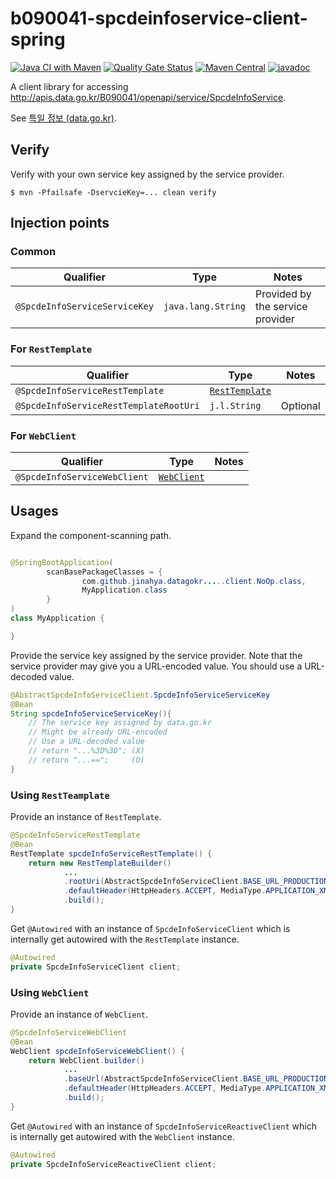 # b090041-spcdeinfoservice-client-spring

[![Java CI with Maven](https://github.com/jinahya/datagokr-api-b090041-spcdeinfoservice-client-spring/workflows/Java%20CI%20with%20Maven/badge.svg)](https://github.com/jinahya/datagokr-api-b090041-spcdeinfoservice-client-spring/actions)
[![Quality Gate Status](https://sonarcloud.io/api/project_badges/measure?project=jinahya_datagokr-api-b090041-spcdeinfoservice-client-spring&metric=alert_status)](https://sonarcloud.io/dashboard?id=jinahya_datagokr-api-b090041-spcdeinfoservice-client-spring)
[![Maven Central](https://img.shields.io/maven-central/v/com.github.jinahya/datagokr-api-b090041-spcdeinfoservice-client-spring)](https://search.maven.org/search?q=a:datagokr-api-b090041-spcdeinfoservice-client-spring)
[![javadoc](https://javadoc.io/badge2/com.github.jinahya/datagokr-api-b090041-spcdeinfoservice-client-spring/javadoc.svg)](https://javadoc.io/doc/com.github.jinahya/datagokr-api-b090041-spcdeinfoservice-client-spring)

A client library for accessing http://apis.data.go.kr/B090041/openapi/service/SpcdeInfoService.

See [특일 정보 (data.go.kr)](https://www.data.go.kr/data/15012690/openapi.do).

## Verify

Verify with your own service key assigned by the service provider.

```shell
$ mvn -Pfailsafe -DservcieKey=... clean verify
```

## Injection points

### Common

|Qualifier|Type|Notes|
|---------|----|-----------|
|`@SpcdeInfoServiceServiceKey`|`java.lang.String`|Provided by the service provider|

### For `RestTemplate`

|Qualifier|Type|Notes|
|---------|----|-----------|
|`@SpcdeInfoServiceRestTemplate`|[`RestTemplate`][RestTemplate]||
|`@SpcdeInfoServiceRestTemplateRootUri`|`j.l.String`|Optional|

### For `WebClient`

|Qualifier|Type|Notes|
|---------|----|-----------|
|`@SpcdeInfoServiceWebClient`|[`WebClient`][WebClient]||

## Usages

Expand the component-scanning path.

```java

@SpringBootApplication(
        scanBasePackageClasses = {
                com.github.jinahya.datagokr.....client.NoOp.class,
                MyApplication.class
        }
)
class MyApplication {

}
```

Provide the service key assigned by the service provider. Note that the service provider may give you a URL-encoded
value. You should use a URL-decoded value.

```java
@AbstractSpcdeInfoServiceClient.SpcdeInfoServiceServiceKey
@Bean
String spcdeInfoServiceServiceKey(){
    // The service key assigned by data.go.kr
    // Might be already URL-encoded
    // Use a URL-decoded value    
    // return "...%3D%3D"; (X)
    // return "...==";     (O)
}
```

### Using `RestTeamplate`

Provide an instance of `RestTemplate`.

```java
@SpcdeInfoServiceRestTemplate
@Bean
RestTemplate spcdeInfoServiceRestTemplate() {
    return new RestTemplateBuilder()
            ...
            .rootUri(AbstractSpcdeInfoServiceClient.BASE_URL_PRODUCTION)
            .defaultHeader(HttpHeaders.ACCEPT, MediaType.APPLICATION_XML_VALUE)
            .build();
}
```

Get `@Autowired` with an instance of `SpcdeInfoServiceClient` which is internally get autowired with
the `RestTemplate` instance.

```java
@Autowired
private SpcdeInfoServiceClient client;
```

### Using `WebClient`

Provide an instance of `WebClient`.

```java
@SpcdeInfoServiceWebClient
@Bean
WebClient spcdeInfoServiceWebClient() {
    return WebClient.builder()
            ...
            .baseUrl(AbstractSpcdeInfoServiceClient.BASE_URL_PRODUCTION)
            .defaultHeader(HttpHeaders.ACCEPT, MediaType.APPLICATION_XML_VALUE)
            .build();
}
```

Get `@Autowired` with an instance of `SpcdeInfoServiceReactiveClient` which is internally get autowired with the `WebClient` instance.

```java
@Autowired
private SpcdeInfoServiceReactiveClient client;
```


[RestTemplate]: https://docs.spring.io/spring-framework/docs/current/javadoc-api/org/springframework/web/client/RestTemplate.html
[WebClient]: https://docs.spring.io/spring-framework/docs/current/javadoc-api/org/springframework/web/reactive/function/client/WebClient.html